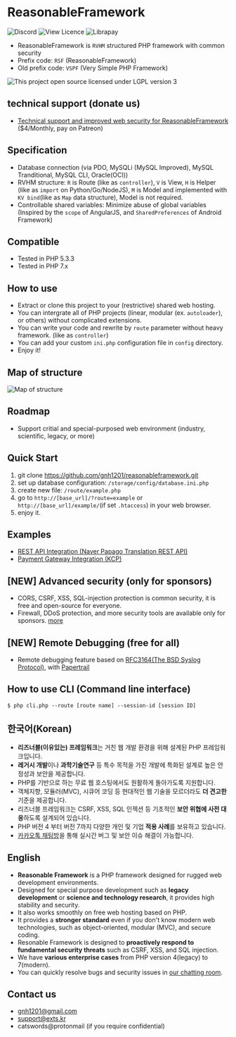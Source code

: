 # ReasonableFramework
![Discord](https://img.shields.io/discord/359930650330923008.svg)
![View Licence](https://img.shields.io/github/license/gnh1201/reasonableframework.svg)
![Librapay](http://img.shields.io/liberapay/receives/catswords.svg?logo=liberapay)

- ReasonableFramework is `RVHM` structured PHP framework with common security
- Prefix code: `RSF` (ReasonableFramework)
- Old prefix code: `VSPF` (Very Simple PHP Framework)

![This project open source licensed under LGPL version 3](https://github.com/gnh1201/reasonableframework/raw/master/lgplv3-147x51.png)

## technical support (donate us)
- [Technical support and improved web security for ReasonableFramework](https://catswords.re.kr/go/rsfsecurity) ($4/Monthly, pay on Patreon)

## Specification
- Database connection (via PDO, MySQLi (MySQL Improved), MySQL Tranditional, MySQL CLI, Oracle(OCI))
- RVHM structure: `R` is Route (like as `controller`), `V` is View, `H` is Helper (like as `import` on Python/Go/NodeJS), `M` is Model and implemented with `KV bind`(like as `Map` data structure), Model is not required.
- Controllable shared variables: Minimize abuse of global variables (Inspired by the `scope` of AngularJS, and `SharedPreferences` of Android Framework)

## Compatible
- Tested in PHP 5.3.3
- Tested in PHP 7.x

## How to use
- Extract or clone this project to your (restrictive) shared web hosting.
- You can intergrate all of PHP projects (linear, modular (ex. `autoloader`), or others) without complicated extensions.
- You can write your code and rewrite by `route` parameter without heavy framework. (like as `controller`)
- You can add your custom `ini.php` configuration file in `config` directory.
- Enjoy it!

## Map of structure
![Map of structure](https://github.com/gnh1201/reasonableframework/raw/master/assets/img/reasonableframework.jpg)

## Roadmap
- Support critial and special-purposed web environment (industry, scientific, legacy, or more)

## Quick Start
1. git clone https://github.com/gnh1201/reasonableframework.git
2. set up database configuration: `/storage/config/database.ini.php`
3. create new file: `/route/example.php`
4. go to `http://[base_url]/?route=example` or `http://[base_url]/example/`(if set `.htaccess`) in your web browser.
5. enjoy it.

## Examples
- [REST API Integration (Naver Papago Translation REST API)](https://gist.github.com/gnh1201/081484e6f5e10bd3be819093ba5f49c8)
- [Payment Gateway Integration (KCP)](https://github.com/gnh1201/reasonableframework/blob/master/route/orderpay.pgkcp.php)

## [NEW] Advanced security (only for sponsors)
- CORS, CSRF, XSS, SQL-injection protection is common security, it is free and open-source for everyone.
- Firewall, DDoS protection, and more security tools are available only for sponsors. [more](https://github.com/gnh1201/reasonableframework/blob/master/SECURITY.md)

## [NEW] Remote Debugging (free for all)
- Remote debugging feature based on [RFC3164(The BSD Syslog Protocol)](https://catswords.re.kr/go/rfc3164), with [Papertrail](https://catswords.re.kr/go/papertrail)

## How to use CLI (Command line interface)
```
$ php cli.php --route [route name] --session-id [session ID]
```

## 한국어(Korean)
- **리즈너블(이유있는) 프레임워크**는 거친 웹 개발 환경을 위해 설계된 PHP 프레임워크입니다.
- **레거시 개발**이나 **과학기술연구** 등 특수 목적을 가진 개발에 특화된 설계로 높은 안정성과 보안을 제공합니다.
- PHP를 기반으로 하는 무료 웹 호스팅에서도 원활하게 돌아가도록 지원합니다.
- 객체지향, 모듈러(MVC), 시큐어 코딩 등 현대적인 웹 기술을 모르더라도 **더 견고한** 기준을 제공합니다.
- 리즈너블 프레임워크는 CSRF, XSS, SQL 인젝션 등 기초적인 **보안 위협에 사전 대응**하도록 설계되어 있습니다.
- PHP 버전 4 부터 버전 7까지 다양한 개인 및 기업 **적용 사례**를 보유하고 있습니다.
- [카카오톡 채팅방](https://catswords.re.kr/go/kakaotalk)을 통해 실시간 버그 및 보안 이슈 해결이 가능합니다.

## English
- **Reasonable Framework** is a PHP framework designed for rugged web development environments.
- Designed for special purpose development such as **legacy development** or **science and technology research**, it provides high stability and security.
- It also works smoothly on free web hosting based on PHP.
- It provides a **stronger standard** even if you don't know modern web technologies, such as object-oriented, modular (MVC), and secure coding.
- Resonable Framework is designed to **proactively respond to fundamental security threats** such as CSRF, XSS, and SQL injection.
- We have **various enterprise cases** from PHP version 4(legacy) to 7(modern).
- You can quickly resolve bugs and security issues in [our chatting room](https://catswords.re.kr/go/kakaotalk).

## Contact us
- gnh1201@gmail.com
- support@exts.kr
- catswords@protonmail (if you require confidential)
